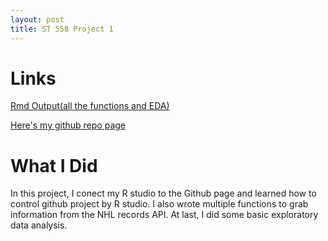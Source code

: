 ```yaml
---
layout: post
title: ST 558 Project 1
---
```


# Links

[Rmd Output(all the functions and EDA)](https://curlysheep.github.io/ST558Project1/)

[Here's my github repo page](https://github.com/CurlySheep/ST558Project1)

# What I Did

In this project, I conect my R studio to the Github page and learned how to control github project by R studio. I also wrote multiple functions to grab information from the NHL records API. At last, I did some basic exploratory data analysis.

#

